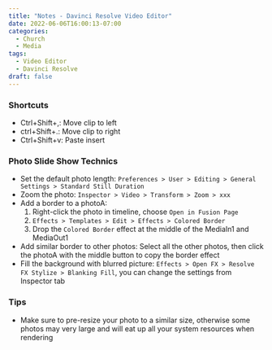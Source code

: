 ```yaml
---
title: "Notes - Davinci Resolve Video Editor"
date: 2022-06-06T16:00:13-07:00
categories:
  - Church
  - Media
tags:
  - Video Editor
  - Davinci Resolve
draft: false
---
```


### Shortcuts
* Ctrl+Shift+,: Move clip to left
* ctrl+Shift+.: Move clip to right
* Ctrl+Shift+v: Paste insert

### Photo Slide Show Technics
* Set the default photo length:
`Preferences > User > Editing > General Settings > Standard Still Duration`
* Zoom the photo: 
`Inspector > Video > Transform > Zoom > xxx`
* Add a border to a photoA: 
  1. Right-click the photo in timeline, choose `Open in Fusion Page`
  2. `Effects > Templates > Edit > Effects > Colored Border`
  3. Drop the `Colored Border` effect at the middle of the MediaIn1 and MediaOut1
* Add similar border to other photos: Select all the other photos, then click the photoA with the middle button to copy the border effect
* Fill the background with blurred picture: `Effects > Open FX > Resolve FX Stylize > Blanking Fill`, you can change the settings from Inspector tab


### Tips
* Make sure to pre-resize your photo to a similar size, otherwise some photos may very large and will eat up all your system resources when rendering